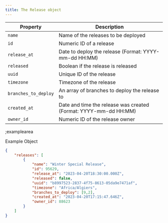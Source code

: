 ```yaml
---
title: The Release object
---
```


| Property | Description |
|---|---|
| `name` | Name of the releases to be deployed |
| `id` | Numeric ID of a release |
| `release_at` | Date to deploy the release (Format: YYYY-mm-dd HH:MM) |
| `released` | Boolean if the release is released |
| `uuid` | Unique ID of the release |
| `timezone` | Timezone of the release |
| `branches_to_deploy` | An array of branches to deploy the release to | 
| `created_at` | Date and time the release was created (Format: YYYY-mm-dd HH:MM)
| `owner_id` | Numeric ID of the release owner |

;examplearea

Example Object

```json
{
    "releases": [
        {
            "name": "Winter Special Release",
            "id": 95629,
            "release_at": "2023-04-20T18:30:00.000Z",
            "released": false,
            "uuid": "b8997523-2837-4f75-8613-05da9e7471af",
            "timezone": "Africa/Algiers",
            "branches_to_deploy": [9,2],
            "created_at": "2023-04-20T17:15:47.646Z",
            "owner_id": 88623
        }
    ]
}
```


